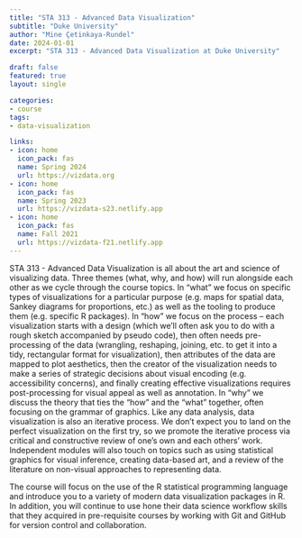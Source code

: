```yaml
---
title: "STA 313 - Advanced Data Visualization"
subtitle: "Duke University"
author: "Mine Çetinkaya-Rundel"
date: 2024-01-01
excerpt: "STA 313 - Advanced Data Visualization at Duke University"

draft: false
featured: true
layout: single

categories:
- course
tags:
- data-visualization

links:
- icon: home
  icon_pack: fas
  name: Spring 2024
  url: https://vizdata.org
- icon: home
  icon_pack: fas
  name: Spring 2023
  url: https://vizdata-s23.netlify.app
- icon: home
  icon_pack: fas
  name: Fall 2021
  url: https://vizdata-f21.netlify.app
---
```


STA 313 - Advanced Data Visualization is all about the art and science of visualizing data. Three themes (what, why, and how) will run alongside each other as we cycle through the course topics. In “what” we focus on specific types of visualizations for a particular purpose (e.g. maps for spatial data, Sankey diagrams for proportions, etc.) as well as the tooling to produce them (e.g. specific R packages). In “how” we focus on the process – each visualization starts with a design (which we’ll often ask you to do with a rough sketch accompanied by pseudo code), then often needs pre-processing of the data (wrangling, reshaping, joining, etc. to get it into a tidy, rectangular format for visualization), then attributes of the data are mapped to plot aesthetics, then the creator of the visualization needs to make a series of strategic decisions about visual encoding (e.g. accessibility concerns), and finally creating effective visualizations requires post-processing for visual appeal as well as annotation. In “why” we discuss the theory that ties the “how” and the “what” together, often focusing on the grammar of graphics. Like any data analysis, data visualization is also an iterative process. We don’t expect you to land on the perfect visualization on the first try, so we promote the iterative process via critical and constructive review of one’s own and each others’ work. Independent modules will also touch on topics such as using statistical graphics for visual inference, creating data-based art, and a review of the literature on non-visual approaches to representing data.

The course will focus on the use of the R statistical programming language and introduce you to a variety of modern data visualization packages in R. In addition, you will continue to use hone their data science workflow skills that they acquired in pre-requisite courses by working with Git and GitHub for version control and collaboration.
